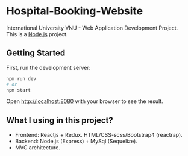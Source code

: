 # Hospital-Booking-Website
International University VNU - Web Application Development Project.  
This is a [Node.js](https://nodejs.org/) project.

## Getting Started

First, run the development server:

```bash
npm run dev
# or
npm start
```

Open [http://localhost:8080](http://localhost:8080) with your browser to see the result.

## What I using in this project?
- Frontend: Reactjs + Redux. HTML/CSS-scss/Bootstrap4 (reactrap).
- Backend: Node.js (Express) + MySql (Sequelize).
- MVC architecture.
